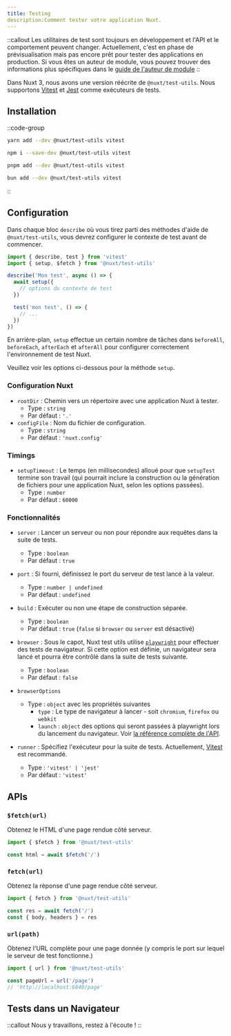 ```yaml
---
title: Testing
description:Comment tester votre application Nuxt.
---
```


::callout
Les utilitaires de test sont toujours en développement et l'API et le comportement peuvent changer. Actuellement, c'est en phase de prévisualisation mais pas encore prêt pour tester des applications en production.
Si vous êtes un auteur de module, vous pouvez trouver des informations plus spécifiques dans le [guide de l'auteur de module](/docs/guide/going-further/modules#testing)
::

Dans Nuxt 3, nous avons une version réécrite de `@nuxt/test-utils`. Nous supportons [Vitest](https://github.com/vitest-dev/vitest) et [Jest](https://jestjs.io) comme exécuteurs de tests.

## Installation

::code-group
```bash [yarn]
yarn add --dev @nuxt/test-utils vitest
```
```bash [npm]
npm i --save-dev @nuxt/test-utils vitest
```
```bash [pnpm]
pnpm add --dev @nuxt/test-utils vitest
```
```bash [bun]
bun add --dev @nuxt/test-utils vitest
```
::

## Configuration

Dans chaque bloc `describe` où vous tirez parti des méthodes d'aide de `@nuxt/test-utils`, vous devrez configurer le contexte de test avant de commencer.

```ts [test/my-test.spec.ts]
import { describe, test } from 'vitest'
import { setup, $fetch } from '@nuxt/test-utils'

describe('Mon test', async () => {
  await setup({
    // options du contexte de test
  })

  test('mon test', () => {
    // ...
  })
})
```

En arrière-plan, `setup` effectue un certain nombre de tâches dans `beforeAll`, `beforeEach`, `afterEach` et `afterAll` pour configurer correctement l'environnement de test Nuxt.

Veuillez voir les options ci-dessous pour la méthode `setup`.

### Configuration Nuxt

- `rootDir` : Chemin vers un répertoire avec une application Nuxt à tester.
  - Type : `string`
  - Par défaut : `'.'`
- `configFile` : Nom du fichier de configuration.
  - Type : `string`
  - Par défaut : `'nuxt.config'`

<!--
- `config` : Objet avec des surcharges de configuration.
  - Type : `NuxtConfig`
  - Par défaut : `{}` -->

### Timings

- `setupTimeout` : Le temps (en millisecondes) alloué pour que `setupTest` termine son travail (qui pourrait inclure la construction ou la génération de fichiers pour une application Nuxt, selon les options passées).
  - Type : `number`
  - Par défaut : `60000`

### Fonctionnalités

- `server` : Lancer un serveur ou non pour répondre aux requêtes dans la suite de tests.
  - Type : `boolean`
  - Par défaut : `true`

- `port` : Si fourni, définissez le port du serveur de test lancé à la valeur.
  - Type : `number | undefined`
  - Par défaut : `undefined`

- `build` : Exécuter ou non une étape de construction séparée.
  - Type : `boolean`
  - Par défaut : `true` (`false` si `browser` ou `server` est désactivé)
- `browser` : Sous le capot, Nuxt test utils utilise [`playwright`](https://playwright.dev) pour effectuer des tests de navigateur. Si cette option est définie, un navigateur sera lancé et pourra être contrôlé dans la suite de tests suivante.
  - Type : `boolean`
  - Par défaut : `false`
- `browserOptions`
  - Type : `object` avec les propriétés suivantes
    - `type` : Le type de navigateur à lancer - soit `chromium`, `firefox` ou `webkit`
    - `launch` : `object` des options qui seront passées à playwright lors du lancement du navigateur. Voir [la référence complète de l'API](https://playwright.dev/docs/api/class-browsertype#browser-type-launch).
- `runner` : Spécifiez l'exécuteur pour la suite de tests. Actuellement, [Vitest](https://vitest.dev) est recommandé.
  - Type : `'vitest' | 'jest'`
  - Par défaut : `'vitest'`

## APIs

### `$fetch(url)`

Obtenez le HTML d'une page rendue côté serveur.

```ts
import { $fetch } from '@nuxt/test-utils'

const html = await $fetch('/')
```

### `fetch(url)`

Obtenez la réponse d'une page rendue côté serveur.

```ts
import { fetch } from '@nuxt/test-utils'

const res = await fetch('/')
const { body, headers } = res
```

### `url(path)`

Obtenez l'URL complète pour une page donnée (y compris le port sur lequel le serveur de test fonctionne.)

```ts
import { url } from '@nuxt/test-utils'

const pageUrl = url('/page')
// 'http://localhost:6840/page'
```

## Tests dans un Navigateur

::callout
Nous y travaillons, restez à l'écoute !
::